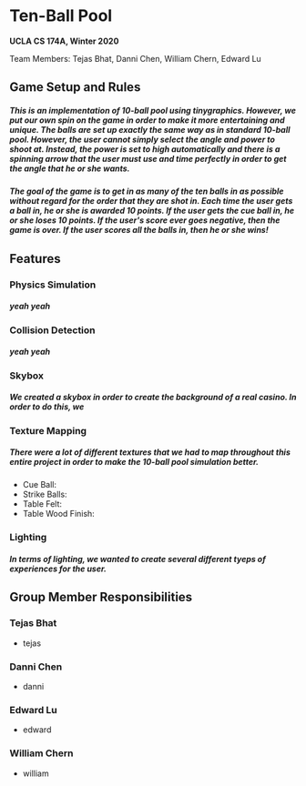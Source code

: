 # Ten-Ball Pool

**UCLA CS 174A, Winter 2020**

Team Members: Tejas Bhat, Danni Chen, William Chern, Edward Lu

## Game Setup and Rules
##### This is an implementation of 10-ball pool using tinygraphics. However, we put our own spin on the game in order to make it more entertaining and unique. The balls are set up exactly the same way as in standard 10-ball pool. However, the user cannot simply select the angle and power to shoot at. Instead, the power is set to high automatically and there is a spinning arrow that the user must use and time perfectly in order to get the angle that he or she wants. 

##### The goal of the game is to get in as many of the ten balls in as possible without regard for the order that they are shot in. Each time the user gets a ball in, he or she is awarded 10 points. If the user gets the cue ball in, he or she loses 10 points. If the user's score ever goes negative, then the game is over. If the user scores all the balls in, then he or she wins!

## Features

### Physics Simulation

##### yeah yeah

### Collision Detection

##### yeah yeah

### Skybox

##### We created a skybox in order to create the background of a real casino. In order to do this, we  

### Texture Mapping

##### There were a lot of different textures that we had to map throughout this entire project in order to make the 10-ball pool simulation better.
- Cue Ball:
- Strike Balls:
- Table Felt:
- Table Wood Finish: 

### Lighting

##### In terms of lighting, we wanted to create several different tyeps of experiences for the user. 

## Group Member Responsibilities

### Tejas Bhat
- tejas

### Danni Chen
- danni

### Edward Lu
- edward

### William Chern
- william

